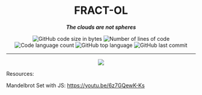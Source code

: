 <h1 align="center">
	FRACT-OL
</h1>

<p align="center">
	<b><i>The clouds are not spheres</i></b><br>
</p>
<p align="center">
	<img alt="GitHub code size in bytes" src="https://img.shields.io/github/languages/code-size/aitorlopez42/42Barcelona-fract-ol?color=lightblue" />
	<img alt="Number of lines of code" src="https://img.shields.io/tokei/lines/github/aitorlopez42/42Barcelona-fract-ol?color=critical" />
	<img alt="Code language count" src="https://img.shields.io/github/languages/count/aitorlopez42/42Barcelona-fract-ol?color=yellow" />
	<img alt="GitHub top language" src="https://img.shields.io/github/languages/top/aitorlopez42/42Barcelona-fract-ol?color=blue" />
	<img alt="GitHub last commit" src="https://img.shields.io/github/last-commit/aitorlopez42/42Barcelona-fract-ol?color=green" />
</p>


---


<p align="center">
	<img src="https://github.com/ailopez-o/fract-ol/blob/main/img/mandelbrot_2.jpeg?raw=true" />
</p>


Resources:

Mandelbrot Set with JS: https://youtu.be/6z7GQewK-Ks
